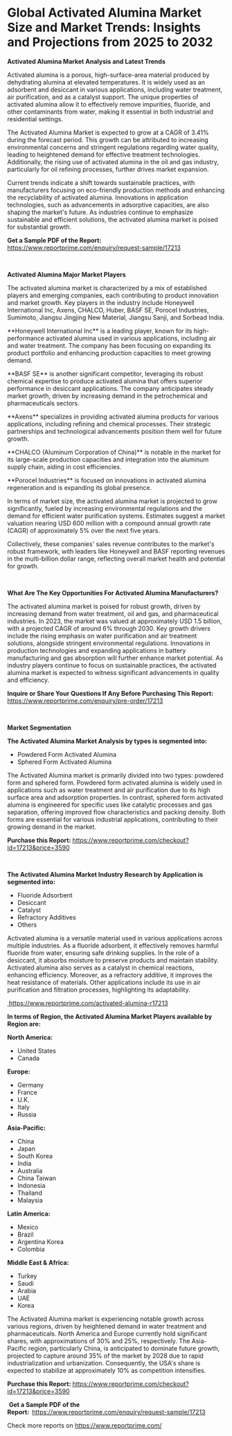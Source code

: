 <p><h1>Global Activated Alumina Market Size and Market Trends: Insights and Projections from 2025 to 2032</h1></p><p><strong>Activated Alumina Market Analysis and Latest Trends</strong></p>
<p><p>Activated alumina is a porous, high-surface-area material produced by dehydrating alumina at elevated temperatures. It is widely used as an adsorbent and desiccant in various applications, including water treatment, air purification, and as a catalyst support. The unique properties of activated alumina allow it to effectively remove impurities, fluoride, and other contaminants from water, making it essential in both industrial and residential settings.</p><p>The Activated Alumina Market is expected to grow at a CAGR of 3.41% during the forecast period. This growth can be attributed to increasing environmental concerns and stringent regulations regarding water quality, leading to heightened demand for effective treatment technologies. Additionally, the rising use of activated alumina in the oil and gas industry, particularly for oil refining processes, further drives market expansion. </p><p>Current trends indicate a shift towards sustainable practices, with manufacturers focusing on eco-friendly production methods and enhancing the recyclability of activated alumina. Innovations in application technologies, such as advancements in adsorptive capacities, are also shaping the market's future. As industries continue to emphasize sustainable and efficient solutions, the activated alumina market is poised for substantial growth.</p></p>
<p><strong>Get a Sample PDF of the Report:&nbsp;</strong> <a href="https://www.reportprime.com/enquiry/request-sample/17213?utm_campaign=3269&utm_medium=2&utm_source=Github&utm_content=ia&utm_term=18032025&utm_id=activated-alumina">https://www.reportprime.com/enquiry/request-sample/17213</a></p>
<p>&nbsp;</p>
<p><strong>Activated Alumina Major Market Players</strong></p>
<p><p>The activated alumina market is characterized by a mix of established players and emerging companies, each contributing to product innovation and market growth. Key players in the industry include Honeywell International Inc, Axens, CHALCO, Huber, BASF SE, Porocel Industries, Sumimoto, Jiangsu Jingjing New Material, Jiangsu Sanji, and Sorbead India.</p><p>**Honeywell International Inc** is a leading player, known for its high-performance activated alumina used in various applications, including air and water treatment. The company has been focusing on expanding its product portfolio and enhancing production capacities to meet growing demand.</p><p>**BASF SE** is another significant competitor, leveraging its robust chemical expertise to produce activated alumina that offers superior performance in desiccant applications. The company anticipates steady market growth, driven by increasing demand in the petrochemical and pharmaceuticals sectors.</p><p>**Axens** specializes in providing activated alumina products for various applications, including refining and chemical processes. Their strategic partnerships and technological advancements position them well for future growth.</p><p>**CHALCO (Aluminum Corporation of China)** is notable in the market for its large-scale production capacities and integration into the aluminum supply chain, aiding in cost efficiencies.</p><p>**Porocel Industries** is focused on innovations in activated alumina regeneration and is expanding its global presence. </p><p>In terms of market size, the activated alumina market is projected to grow significantly, fueled by increasing environmental regulations and the demand for efficient water purification systems. Estimates suggest a market valuation nearing USD 600 million with a compound annual growth rate (CAGR) of approximately 5% over the next five years.</p><p>Collectively, these companies' sales revenue contributes to the market's robust framework, with leaders like Honeywell and BASF reporting revenues in the multi-billion dollar range, reflecting overall market health and potential for growth.</p></p>
<p>&nbsp;</p>
<p><strong>What Are The Key Opportunities For Activated Alumina Manufacturers?</strong></p>
<p><p>The activated alumina market is poised for robust growth, driven by increasing demand from water treatment, oil and gas, and pharmaceutical industries. In 2023, the market was valued at approximately USD 1.5 billion, with a projected CAGR of around 6% through 2030. Key growth drivers include the rising emphasis on water purification and air treatment solutions, alongside stringent environmental regulations. Innovations in production technologies and expanding applications in battery manufacturing and gas absorption will further enhance market potential. As industry players continue to focus on sustainable practices, the activated alumina market is expected to witness significant advancements in quality and efficiency.</p></p>
<p><strong>Inquire or Share Your Questions If Any Before Purchasing This Report:</strong> <a href="https://www.reportprime.com/enquiry/pre-order/17213?utm_campaign=3269&utm_medium=2&utm_source=Github&utm_content=ia&utm_term=18032025&utm_id=activated-alumina">https://www.reportprime.com/enquiry/pre-order/17213</a></p>
<p>&nbsp;</p>
<p><strong>Market Segmentation</strong></p>
<p><strong>The Activated Alumina Market Analysis by types is segmented into:</strong></p>
<p><ul><li>Powdered Form Activated Alumina</li><li>Sphered Form Activated Alumina</li></ul></p>
<p><p>The Activated Alumina market is primarily divided into two types: powdered form and sphered form. Powdered form activated alumina is widely used in applications such as water treatment and air purification due to its high surface area and adsorption properties. In contrast, sphered form activated alumina is engineered for specific uses like catalytic processes and gas separation, offering improved flow characteristics and packing density. Both forms are essential for various industrial applications, contributing to their growing demand in the market.</p></p>
<p><strong>Purchase this Report:&nbsp;</strong><a href="https://www.reportprime.com/checkout?id=17213&price=3590&utm_campaign=3269&utm_medium=2&utm_source=Github&utm_content=ia&utm_term=18032025&utm_id=activated-alumina">https://www.reportprime.com/checkout?id=17213&price=3590</a></p>
<p>&nbsp;</p>
<p><strong>The Activated Alumina Market Industry Research by Application is segmented into:</strong></p>
<p><ul><li>Fluoride Adsorbent</li><li>Desiccant</li><li>Catalyst</li><li>Refractory Additives</li><li>Others</li></ul></p>
<p><p>Activated alumina is a versatile material used in various applications across multiple industries. As a fluoride adsorbent, it effectively removes harmful fluoride from water, ensuring safe drinking supplies. In the role of a desiccant, it absorbs moisture to preserve products and maintain stability. Activated alumina also serves as a catalyst in chemical reactions, enhancing efficiency. Moreover, as a refractory additive, it improves the heat resistance of materials. Other applications include its use in air purification and filtration processes, highlighting its adaptability.</p></p>
<p><a href="https://www.reportprime.com/activated-alumina-r17213?utm_campaign=3269&utm_medium=2&utm_source=Github&utm_content=ia&utm_term=18032025&utm_id=activated-alumina">&nbsp;https://www.reportprime.com/activated-alumina-r17213</a></p>
<p><strong>In terms of Region, the Activated Alumina Market Players available by Region are:</strong></p>
<p>
    <p> <strong> North America: </strong>
        <ul>
            <li>United States</li>
            <li>Canada</li>
        </ul>
        </p> 
    <p> <strong> Europe: </strong>
        <ul>
            <li>Germany</li>
            <li>France</li>
            <li>U.K.</li>
            <li>Italy</li>
            <li>Russia</li>
        </ul>
        </p> 
    <p> <strong> Asia-Pacific: </strong>
        <ul>
            <li>China</li>
            <li>Japan</li>
            <li>South Korea</li>
            <li>India</li>
            <li>Australia</li>
            <li>China Taiwan</li>
            <li>Indonesia</li>
            <li>Thailand</li>
            <li>Malaysia</li>
        </ul>
        </p> 
    <p> <strong> Latin America: </strong>
        <ul>
            <li>Mexico</li>
            <li>Brazil</li>
            <li>Argentina Korea</li>
            <li>Colombia</li>
        </ul>
        </p> 
    <p> <strong> Middle East & Africa: </strong>
        <ul>
            <li>Turkey</li>
            <li>Saudi</li>
            <li>Arabia</li>
            <li>UAE</li>
            <li>Korea</li>
        </ul>
    </p>
    </p>
<p><p>The Activated Alumina market is experiencing notable growth across various regions, driven by heightened demand in water treatment and pharmaceuticals. North America and Europe currently hold significant shares, with approximations of 30% and 25%, respectively. The Asia-Pacific region, particularly China, is anticipated to dominate future growth, projected to capture around 35% of the market by 2028 due to rapid industrialization and urbanization. Consequently, the USA's share is expected to stabilize at approximately 10% as competition intensifies.</p></p>
<p><strong>Purchase this Report: </strong><a href="https://www.reportprime.com/checkout?id=17213&price=3590&utm_campaign=3269&utm_medium=2&utm_source=Github&utm_content=ia&utm_term=18032025&utm_id=activated-alumina">https://www.reportprime.com/checkout?id=17213&price=3590</a></p>
<p>&nbsp;<strong>Get a Sample PDF of the Report:&nbsp;&nbsp;</strong><a href="https://www.reportprime.com/enquiry/request-sample/17213?utm_campaign=3269&utm_medium=2&utm_source=Github&utm_content=ia&utm_term=18032025&utm_id=activated-alumina">https://www.reportprime.com/enquiry/request-sample/17213</a></p>
<p><strong></strong></p>
<p>Check more reports on <a href="https://www.reportprime.com/?utm_campaign=3269&utm_medium=2&utm_source=Github&utm_content=ia&utm_term=18032025&utm_id=activated-alumina">https://www.reportprime.com/</a></p>